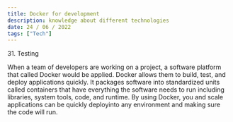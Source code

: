 ```yaml
---
title: Docker for development
description: knowledge about different technologies
date: 24 / 06 / 2022
tags: ["Tech"]
---
```


<p>31. Testing</p>

<p> 
When a team of developers are working on a project, a software platform that called Docker would be applied. Docker allows them to build, test, and deploy applications quickly. It packages software into standardized units called containers that have everything the software needs to run including libraries, system tools, code, and runtime. By using Docker, you  and scale applications can be quickly deployinto any environment and making sure the code will run.
</p>


<img src="/Blog/20220623-1.png" alt="">
<img src="/Blog/20220623-2.png" alt="">
